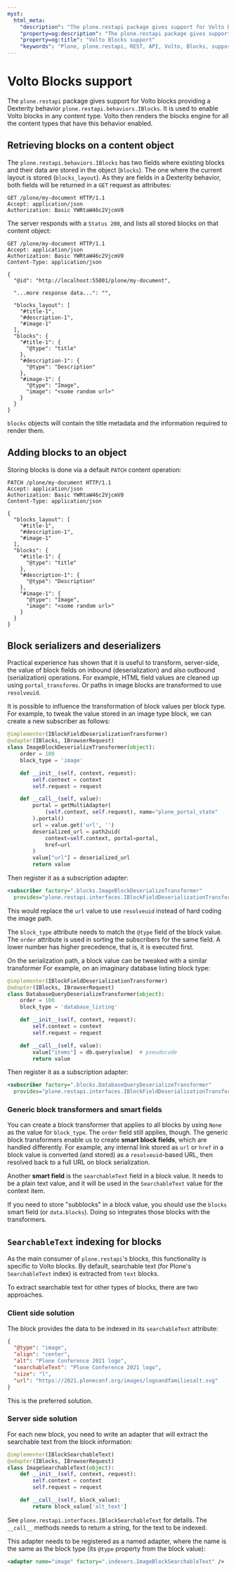 ```yaml
---
myst:
  html_meta:
    "description": "The plone.restapi package gives support for Volto blocks providing a Dexterity behavior plone.restapi.behaviors.IBlocks."
    "property=og:description": "The plone.restapi package gives support for Volto blocks providing a Dexterity behavior plone.restapi.behaviors.IBlocks."
    "property=og:title": "Volto Blocks support"
    "keywords": "Plone, plone.restapi, REST, API, Volto, Blocks, support"
---
```


# Volto Blocks support

The `plone.restapi` package gives support for Volto blocks providing a Dexterity behavior `plone.restapi.behaviors.IBlocks`.
It is used to enable Volto blocks in any content type.
Volto then renders the blocks engine for all the content types that have this behavior enabled.


## Retrieving blocks on a content object

The `plone.restapi.behaviors.IBlocks` has two fields where existing blocks and their data are stored in the object (`blocks`).
The one where the current layout is stored (`blocks_layout`).
As they are fields in a Dexterity behavior, both fields will be returned in a `GET` request as attributes:

```http
GET /plone/my-document HTTP/1.1
Accept: application/json
Authorization: Basic YWRtaW46c2VjcmV0
```

The server responds with a `Status 200`, and lists all stored blocks on that content object:

```http
GET /plone/my-document HTTP/1.1
Accept: application/json
Authorization: Basic YWRtaW46c2VjcmV0
Content-Type: application/json

{
  "@id": "http://localhost:55001/plone/my-document",

  "...more response data...": "",

  "blocks_layout": [
    "#title-1",
    "#description-1",
    "#image-1"
  ],
  "blocks": {
    "#title-1": {
      "@type": "title"
    },
    "#description-1": {
      "@type": "Description"
    },
    "#image-1": {
      "@type": "Image",
      "image": "<some random url>"
    }
  }
}
```

`blocks` objects will contain the title metadata and the information required to render them.


## Adding blocks to an object

Storing blocks is done via a default `PATCH` content operation:

```http
PATCH /plone/my-document HTTP/1.1
Accept: application/json
Authorization: Basic YWRtaW46c2VjcmV0
Content-Type: application/json

{
  "blocks_layout": [
    "#title-1",
    "#description-1",
    "#image-1"
  ],
  "blocks": {
    "#title-1": {
      "@type": "title"
    },
    "#description-1": {
      "@type": "Description"
    },
    "#image-1": {
      "@type": "Image",
      "image": "<some random url>"
    }
  }
}
```


## Block serializers and deserializers

Practical experience has shown that it is useful to transform, server-side, the value of block fields on inbound (deserialization) and also outbound (serialization) operations.
For example, HTML field values are cleaned up using `portal_transforms`.
Or paths in image blocks are transformed to use `resolveuid`.

It is possible to influence the transformation of block values per block type.
For example, to tweak the value stored in an image type block, we can create a new subscriber as follows:

```python
@implementer(IBlockFieldDeserializationTransformer)
@adapter(IBlocks, IBrowserRequest)
class ImageBlockDeserializeTransformer(object):
    order = 100
    block_type = 'image'

    def __init__(self, context, request):
        self.context = context
        self.request = request

    def __call__(self, value):
        portal = getMultiAdapter(
            (self.context, self.request), name="plone_portal_state"
        ).portal()
        url = value.get('url', '')
        deserialized_url = path2uid(
            context=self.context, portal=portal,
            href=url
        )
        value["url"] = deserialized_url
        return value
```

Then register it as a subscription adapter:

```xml
<subscriber factory=".blocks.ImageBlockDeserializeTransformer"
  provides="plone.restapi.interfaces.IBlockFieldDeserializationTransformer"/>
```

This would replace the `url` value to use `resolveuid` instead of hard coding the image path.

The `block_type` attribute needs to match the `@type` field of the block value.
The `order` attribute is used in sorting the subscribers for the same field.
A lower number has higher precedence, that is, it is executed first.

On the serialization path, a block value can be tweaked with a similar transformer
For example, on an imaginary database listing block type:

```python
@implementer(IBlockFieldDeserializationTransformer)
@adapter(IBlocks, IBrowserRequest)
class DatabaseQueryDeserializeTransformer(object):
    order = 100
    block_type = 'database_listing'

    def __init__(self, context, request):
        self.context = context
        self.request = request

    def __call__(self, value):
        value["items"] = db.query(value)  # pseudocode
        return value
```

Then register it as a subscription adapter:

```xml
<subscriber factory=".blocks.DatabaseQueryDeserializeTransformer"
  provides="plone.restapi.interfaces.IBlockFieldDeserializationTransformer"/>
```


### Generic block transformers and smart fields

You can create a block transformer that applies to all blocks by using `None` as the value for `block_type`.
The `order` field still applies, though.
The generic block transformers enable us to create **smart block fields**, which are handled differently.
For example, any internal link stored as `url` or `href` in a block value is converted (and stored) as a `resolveuid`-based URL, then resolved back to a full URL on block serialization.

Another **smart field** is the `searchableText` field in a block value.
It needs to be a plain text value, and it will be used in the `SearchableText` value for the context item.

If you need to store "subblocks" in a block value, you should use the `blocks` smart field (or `data.blocks`).
Doing so integrates those blocks with the transformers.


## `SearchableText` indexing for blocks

As the main consumer of `plone.restapi`'s blocks, this functionality is specific to Volto blocks.
By default, searchable text (for Plone's `SearchableText` index) is extracted from `text` blocks.

To extract searchable text for other types of blocks, there are two approaches.


### Client side solution

The block provides the data to be indexed in its `searchableText` attribute:

```json
{
  "@type": "image",
  "align": "center",
  "alt": "Plone Conference 2021 logo",
  "searchableText": "Plone Conference 2021 logo",
  "size": "l",
  "url": "https://2021.ploneconf.org/images/logoandfamiliesalt.svg"
}
```

This is the preferred solution.


### Server side solution

For each new block, you need to write an adapter that will extract the searchable text from the block information:

```python
@implementer(IBlockSearchableText)
@adapter(IBlocks, IBrowserRequest)
class ImageSearchableText(object):
    def __init__(self, context, request):
        self.context = context
        self.request = request

    def __call__(self, block_value):
        return block_value['alt_text']
```

See `plone.restapi.interfaces.IBlockSearchableText` for details.
The `__call__` methods needs to return a string, for the text to be indexed.

This adapter needs to be registered as a named adapter, where the name is the same as the block type (its `@type` property from the block value):

```xml
<adapter name="image" factory=".indexers.ImageBlockSearchableText" />
```
